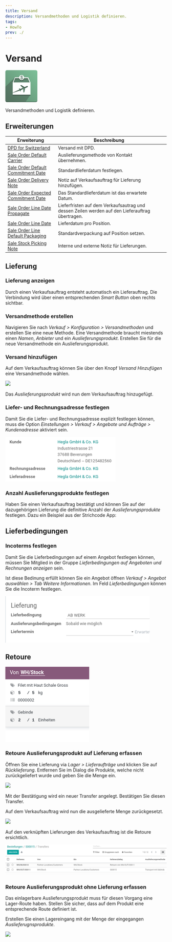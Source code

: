 ```yaml
---
title: Versand
description: Versandmethoden und Logistik definieren.
tags:
- HowTo
prev: ./
---
```

# Versand
![icons_odoo_website_sale_delivery](attachments/icons_odoo_website_sale_delivery.png)

Versandmethoden und Logistik definieren.

## Erweiterungen

| Erweiterung                                                                           | Beschreibung                                                                                    |     |
| ------------------------------------------------------------------------------------- | ----------------------------------------------------------------------------------------------- | --- |
| [DPD for Switzerland](Delivery%20DPDch.md)                                            | Versand mit DPD.                                                                                |     |
| [Sale Order Default Carrier](Sale%20Order%20Default%20Carrier.md)                     | Auslieferungsmethode von Kontakt übernehmen.                                                    |     |
| [Sale Order Default Commitment Date](Sale%20Order%20Default%20Commitment%20Date.md)   | Standardlieferdatum festlegen.                                                                  |     |
| [Sale Order Delivery Note](Sale%20Order%20Delivery%20Note.md)                         | Notiz auf Verkaufsauftrag für Lieferung hinzufügen.                                             |     |
| [Sale Order Expected Commitment Date](Sale%20Order%20Expected%20Commitment%20Date.md) | Das Standardlieferdatum ist das erwartete Datum.                                                |     |
| [Sale Order Line Date Propagate](Sale%20Order%20Line%20Date%20Propagate.md)           | Lieferfristen auf dem Verkaufsautrag und dessen Zeilen werden auf den Lieferauftrag übertragen. |     |
| [Sale Order Line Date](Sale%20Order%20Line%20Date.md)                                 | Lieferdatum pro Position.                                                                       |     |
| [Sale Order Line Default Packaging](Sale%20Order%20Line%20Default%20Packaging.md)     | Standardverpackung auf Position setzen.                                                         |     |
| [Sale Stock Picking Note](Sale%20Stock%20Picking%20Note.md)                           | Interne und externe Notiz für Lieferungen.                                                      |     |

## Lieferung

### Lieferung anzeigen

Durch einen Verkaufsauftrag entsteht automatisch ein Lieferauftrag. Die Verbindung wird über einen entsprechenden *Smart Button* oben rechts sichtbar.

### Versandmethode erstellen

Navigieren Sie nach *Verkauf > Konfiguration > Versandmethoden* und erstellen Sie eine neue Methode. Eine Versandmethode braucht miestends einen *Namen*, *Anbieter* und ein *Auslieferungsprodukt*. Erstellen Sie für die neue Versandmethode ein Auslieferungsprodukt.

### Versand hinzufügen

Auf dem Verkaufsauftrag können Sie über den Knopf *Versand Hinzufügen* eine Versandmethode wählen.

![](attachments/Verkauf%20Versand%20Versandmethode%20hinzufügen.png)

Das *Auslieferungsprodukt* wird nun dem Verkaufsauftrag hinzugefügt.

### Liefer- und Rechnungsadresse festlegen

Damit Sie die Liefer- und Rechnungsadresse explizit festlegen können, muss die Option *Einstellungen > Verkauf > Angebote und Aufträge > Kundenadresse* aktiviert sein.

![](attachments/Verkauf%20Rechnung-%20und%20Lieferadresse.png)

### Anzahl Auslieferungsprodukte festlegen

Haben Sie einen Verkaufsauftrag bestätigt und können Sie auf der dazugehörigen Lieferung die definitive Anzahl der *Auslieferungsprodukte* festlegen. Dazu ein Beispiel aus der Strichcode App:

## Lieferbedingungen

### Incoterms festlegen

Damit Sie die Lieferbedingungen auf einem Angebot festlegen können, müssen Sie Mitglied in der Gruppe *Lieferbedingungen auf Angeboten und Rechnungen anzeigen* sein.

Ist diese Bedinung erfüllt können Sie ein Angebot öffnen *Verkauf > Angebot auswählen > Tab Weitere Informationen*. Im Feld *Lieferbedingungen* können Sie die Incoterm festlegen.

![](attachments/Verkauf%20Lieferbedingungen.png)

## Retoure

![](attachments/Verkauf%20Versand%20Anzahl%20Auslieferungsprodukte%20festlegen.png)
### Retoure Auslieferungsprodukt auf Lieferung erfassen

Öffnen Sie eine Lieferung via *Lager > Lieferaufträge* und klicken Sie auf *Rücklieferung*. Entfernen Sie im Dialog die Produkte, welche nicht zurückgeliefert wurde und geben Sie die Menge ein.

![](attachments/Verkauf%20Versand%20Rücklieferung.png)

Mit der Bestätigung wird ein neuer Transfer angelegt. Bestätigen Sie diesen Transfer.

Auf dem Verkaufsauftrag wird nun die ausgelieferte Menge zurückgesetzt.

![](attachments/Verkauf%20Versand%20Ausgeliefert%20zurückgesetzt.png)

Auf den verknüpften Lieferungen des Verkaufsauftrag ist die Retoure ersichtlich.

![](attachments/Verkauf%20Versand%20Transfers%20mit%20Retoure.png)

### Retoure Auslieferungsprodukt ohne Lieferung erfassen

Das einlagerbare Auslieferungsprodukt muss für diesen Vorgang eine Lager-Route haben. Stellen Sie sicher, dass auf dem Produkt eine entsprechende Route definiert ist.

Erstellen Sie einen Lagereingang mit der Menge der eingegangen *Auslieferugnsprodukte*.

![](attachments/Verkauf%20Versand%20Rückgabe%20Auslieferungsprodukt%20erfassen.png)
